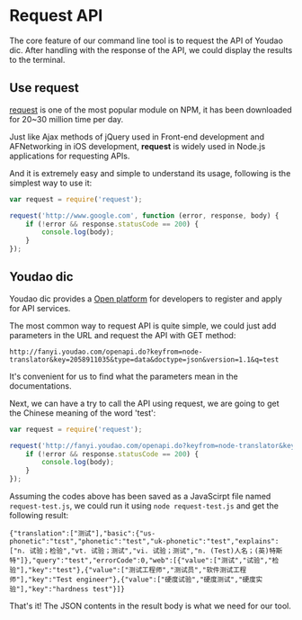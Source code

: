 # Request API

The core feature of our command line tool is to request the API of Youdao dic. After handling with the response of the API, we could display the results to the terminal.

## Use request

[request](https://www.npmjs.com/package/request) is one of the most popular module on NPM, it has been downloaded for 20~30 million time per day.

Just like Ajax methods of jQuery used in Front-end development and AFNetworking in iOS development, **request** is widely used in Node.js applications for requesting APIs.

And it is extremely easy and simple to understand its usage, following is the simplest way to use it:

```js
var request = require('request');

request('http://www.google.com', function (error, response, body) {
    if (!error && response.statusCode == 200) {
        console.log(body);
    }
});
```

## Youdao dic

Youdao dic provides a [Open platform](http://fanyi.youdao.com/openapi) for developers to register and apply for API services.

The most common way to request API is quite simple, we could just add parameters in the URL and request the API with GET method:

```
http://fanyi.youdao.com/openapi.do?keyfrom=node-translator&key=2058911035&type=data&doctype=json&version=1.1&q=test
```

It's convenient for us to find what the parameters mean in the documentations.

Next, we can have a try to call the API using request, we are going to get the Chinese meaning of the word 'test':

```js
var request = require('request');

request('http://fanyi.youdao.com/openapi.do?keyfrom=node-translator&key=2058911035&type=data&doctype=json&version=1.1&q=test', function (error, response, body) {
    if (!error && response.statusCode == 200) {
        console.log(body);
    }
});
```

Assuming the codes above has been saved as a JavaScirpt file named `request-test.js`, we could run it using `node request-test.js` and get the following result:

    {"translation":["测试"],"basic":{"us-phonetic":"tɛst","phonetic":"test","uk-phonetic":"test","explains":["n. 试验；检验","vt. 试验；测试","vi. 试验；测试","n. (Test)人名；(英)特斯特"]},"query":"test","errorCode":0,"web":[{"value":["测试","试验","检验"],"key":"test"},{"value":["测试工程师","测试员","软件测试工程师"],"key":"Test engineer"},{"value":["硬度试验","硬度测试","硬度实验"],"key":"hardness test"}]}

That's it! The JSON contents in the result body is what we need for our tool.
